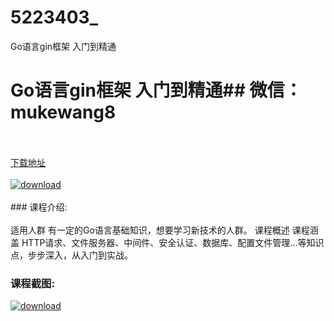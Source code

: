 # 5223403_
Go语言gin框架 入门到精通
# Go语言gin框架 入门到精通## 微信：mukewang8
<br/></br>[下载地址](http://www.36tz.cn/article/5223403 "下载地址")
<br/></br>[![download](http://36tz.cn/muke_img/2022_03_1-92-300x196.png "下载地址")](http://www.36tz.cn/article/5223403 "下载地址")
<br/></br>### 课程介绍:<br/></br>适用人群
有一定的Go语言基础知识，想要学习新技术的人群。
课程概述
课程涵盖 HTTP请求、文件服务器、中间件、安全认证、数据库、配置文件管理...等知识点，步步深入，从入门到实战。

### 课程截图:
[![download](http://36tz.cn/muke_img/2021_12_2-3.png "下载地址")](http://www.36tz.cn/article/5223403 "下载地址")
